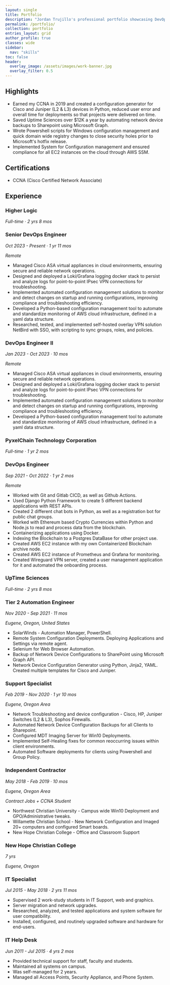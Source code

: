 ```yaml
---
layout: single
title: Portfolio
description: "Jordan Trujillo's professional portfolio showcasing DevOps, automation, network engineering, and Web3 projects. CCNA certified with experience in AWS, Docker, Ansible, and more."
permalink: /portfolio/
collection: portfolio
entries_layout: grid
author_profile: true
classes: wide
sidebar:
  nav: "skills"
toc: false
header:
  overlay_image: /assets/images/work-banner.jpg
  overlay_filter: 0.5
---
```


## **Highlights**
- Earned my CCNA in 2019 and created a configuration generator for Cisco and Juniper (L2 & L3) devices in Python, reduced user error and overall time for deployments so that projects were delivered on time. 
- Saved Uptime Sciences over $12K a year by automating network device backups to Sharepoint using Microsoft Graph.
- Wrote Powershell scripts for Windows configuration management and quick domain wide registry changes to close security holes prior to Microsoft's hotfix release.
- Implemented System for Configuration management and ensured compliance for all EC2 instances on the cloud through AWS SSM. 

## **Certifications**
- CCNA (Cisco Certified Network Associate)

## **Experience**

### **Higher Logic**
*Full-time · 2 yrs 8 mos*

### Senior DevOps Engineer
*Oct 2023 - Present · 1 yr 11 mos*

*Remote*

- Managed Cisco ASA virtual appliances in cloud environments, ensuring secure and reliable network operations.
- Designed and deployed a Loki/Grafana logging docker stack to persist and analyze logs for point-to-point IPsec VPN connections for troubleshooting.
- Implemented automated configuration management solutions to monitor and detect changes on startup and running configurations, improving compliance and troubleshooting efficiency.
- Developed a Python-based configuration management tool to automate and standardize monitoring of AWS cloud infrastructure, defined in a yaml data structure.
- Researched, tested, and implemented self-hosted overlay VPN solution NetBird with SSO, with scripting to sync groups, roles, and policies.

### DevOps Engineer II
*Jan 2023 - Oct 2023 · 10 mos*

*Remote*

- Managed Cisco ASA virtual appliances in cloud environments, ensuring secure and reliable network operations.
- Designed and deployed a Loki/Grafana logging docker stack to persist and analyze logs for point-to-point IPsec VPN connections for troubleshooting.
- Implemented automated configuration management solutions to monitor and detect changes on startup and running configurations, improving compliance and troubleshooting efficiency.
- Developed a Python-based configuration management tool to automate and standardize monitoring of AWS cloud infrastructure, defined in a yaml data structure.

### **PyxelChain Technology Corporation**
*Full-time · 1 yr 2 mos*

### DevOps Engineer
*Sep 2021 - Oct 2022 · 1 yr 2 mos*

*Remote*

- Worked with Git and Gitlab CICD, as well as Github Actions.
- Used Django Python Framework to create 5 different backend applications with REST APIs.
- Created 2 different chat bots in Python, as well as a registration bot for public chat groups.
- Worked with Ethereum based Crypto Currencies within Python and Node.js to read and process data from the blockchain.
- Containerizing applications using Docker.
- Indexing the Blockchain to a Postgres DataBase for other project use.
- Created AWS EC2 instance with my own Containerized Blockchain archive node.
- Created AWS EC2 instance of Prometheus and Grafana for monitoring.
- Created Wireguard VPN server, created a user management application for it and automated the onboarding process.  


### **UpTime Sciences**
*Full-time · 2 yrs 8 mos*

### Tier 2 Automation Engineer
*Nov 2020 - Sep 2021 · 11 mos*

*Eugene, Oregon, United States*

- SolarWinds - Automation Manager, PowerShell.
- Remote System Configuration Deployments. Deploying Applications and Settings via remote agent.
- Selenium for Web Browser Automation.
- Backup of Network Device Configurations to SharePoint using Microsoft Graph API.
- Network Device Configuration Generator using Python, Jinja2, YAML. Created multiple templates for Cisco and Juniper.

### Support Specialist
*Feb 2019 - Nov 2020 · 1 yr 10 mos*

*Eugene, Oregon Area*

- Network Troubleshooting and device configuration - Cisco, HP, Juniper Switches (L2 & L3), Sophos Firewalls.
- Automated Network Device Configuration Backups for all Clients to Sharepoint.
- Configured MDT Imaging Server for Win10 Deployments.
- Implemented Self-Healing fixes for common reoccurring issues within client environments.
- Automated Software deployments for clients using Powershell and Group Policy.

### **Independent Contractor**
*May 2018 - Feb 2019 · 10 mos*

*Eugene, Oregon Area*

*Contract Jobs + CCNA Student*

- Northwest Christian University - Campus wide Win10 Deployment and GPO/Administrative tweaks.
- Willamette Christian School - New Network Configuration and Imaged 20+ computers and configured Smart boards.
- New Hope Christian College - Office and Classroom Support

### **New Hope Christian College**
*7 yrs*

*Eugene, Oregon*

### IT Specialist
*Jul 2015 - May 2018 · 2 yrs 11 mos*

- Supervised 2 work-study students in IT Support, web and graphics.
- Server migration and network upgrades.
- Researched, analyzed, and tested applications and system software for user compatibility.
- Installed, configured, and routinely upgraded software and hardware for end-users.

### IT Help Desk
*Jun 2011 - Jul 2015 · 4 yrs 2 mos*

- Provided technical support for staff, faculty and students.
- Maintained all systems on campus.
- Was self-managed for 2 years.
- Managed all Access Points, Security Appliance, and Phone System.
